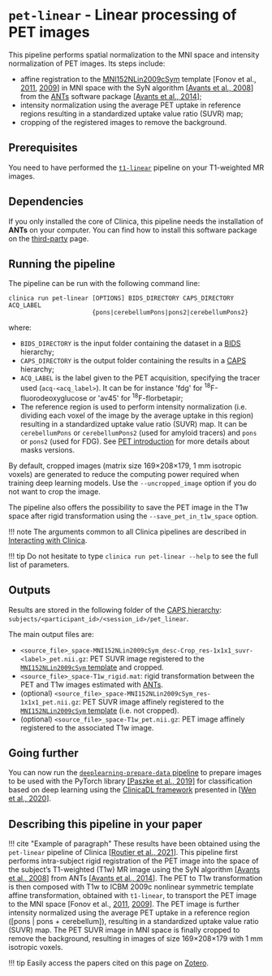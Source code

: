 <!-- markdownlint-disable MD033 MD046-->
# `pet-linear` - Linear processing of PET images

This pipeline performs spatial normalization to the MNI space and intensity
normalization of PET images.
Its steps include:

- affine registration to the [MNI152NLin2009cSym](https://bids-specification.readthedocs.io/en/stable/99-appendices/08-coordinate-systems.html#template-based-coordinate-systems)
template [Fonov et al., [2011](https://doi.org/10.1016/j.neuroimage.2010.07.033),
[2009](https://doi.org/10.1016/S1053-8119(09)70884-5)] in MNI space with the
SyN algorithm [[Avants et al., 2008](https://doi.org/10.1016/j.media.2007.06.004)]
from the [ANTs](http://stnava.github.io/ANTs/) software package
[[Avants et al., 2014](https://doi.org/10.3389/fninf.2014.00044)];
- intensity normalization using the average PET uptake in reference regions
resulting in a standardized uptake value ratio (SUVR) map;
- cropping of the registered images to remove the background.

## Prerequisites

You need to have performed the [`t1-linear`](../T1_Linear) pipeline on your
T1-weighted MR images.

## Dependencies

If you only installed the core of Clinica, this pipeline needs the installation
of **ANTs** on your computer. You can find how to install this software package
on the [third-party](../../Third-party) page.

## Running the pipeline

The pipeline can be run with the following command line:

```shell
clinica run pet-linear [OPTIONS] BIDS_DIRECTORY CAPS_DIRECTORY ACQ_LABEL
                       {pons|cerebellumPons|pons2|cerebellumPons2}
```

where:

- `BIDS_DIRECTORY` is the input folder containing the dataset in a
[BIDS](../../BIDS) hierarchy;
- `CAPS_DIRECTORY` is the output folder containing the results in a
[CAPS](../../CAPS/Introduction) hierarchy;
- `ACQ_LABEL` is the label given to the PET acquisition, specifying the tracer
used (`acq-<acq_label>`). It can be for instance 'fdg' for
<sup>18</sup>F-fluorodeoxyglucose or 'av45' for <sup>18</sup>F-florbetapir;
- The reference region is used to perform intensity normalization (i.e.
  dividing each voxel of the image by the average uptake in this region)
  resulting in a standardized uptake value ratio (SUVR) map. It can be
  `cerebellumPons` or `cerebellumPons2` (used for amyloid tracers) and `pons`
  or `pons2` (used for FDG). See [PET introduction](./PET_Introduction.md) for
  more details about masks versions.

By default, cropped images (matrix size 169×208×179, 1 mm isotropic voxels) are
generated to reduce the computing power required when training deep learning
models. Use the `--uncropped_image` option if you do not want to crop the image.

The pipeline also offers the possibility to save the PET image in the T1w space
after rigid transformation using the `--save_pet_in_t1w_space` option.

!!! note
    The arguments common to all Clinica pipelines are described in
    [Interacting with Clinica](../../InteractingWithClinica).

!!! tip
    Do not hesitate to type `clinica run pet-linear --help` to see the full
    list of parameters.

## Outputs

Results are stored in the following folder of the [CAPS hierarchy](../../CAPS/Specifications/#pet-imaging-data):
`subjects/<participant_id>/<session_id>/pet_linear`.

The main output files are:

- `<source_file>_space-MNI152NLin2009cSym_desc-Crop_res-1x1x1_suvr-<label>_pet.nii.gz`:
PET SUVR image registered to the [`MNI152NLin2009cSym` template](https://bids-specification.readthedocs.io/en/stable/99-appendices/08-coordinate-systems.html)
and cropped.
- `<source_file>_space-T1w_rigid.mat`: rigid transformation between the PET and
T1w images estimated with [ANTs](https://stnava.github.io/ANTs/).
- (optional) `<source_file>_space-MNI152NLin2009cSym_res-1x1x1_pet.nii.gz`:
PET SUVR image affinely registered to the [`MNI152NLin2009cSym` template](https://bids-specification.readthedocs.io/en/stable/99-appendices/08-coordinate-systems.html)
(i.e. not cropped).
- (optional) `<source_file>_space-T1w_pet.nii.gz`: PET image affinely registered
to the associated T1w image.

## Going further

You can now run the [`deeplearning-prepare-data`
pipeline](../DeepLearning_PrepareData) to prepare images to be used with the
PyTorch library [[Paszke et al.,
2019]](https://papers.nips.cc/paper/9015-pytorch-an-imperative-style-high-performance-deep-learning-library)
for classification based on deep learning using the [ClinicaDL
framework](https://github.com/aramis-lab/clinicadl) presented in [[Wen et al.,
2020](https://doi.org/10.1016/j.media.2020.101694)].

## Describing this pipeline in your paper

!!! cite "Example of paragraph"
    These results have been obtained using the `pet-linear` pipeline of Clinica
    [[Routier et al., 2021](https://doi.org/10.3389/fninf.2021.689675)].
    This pipeline first performs intra-subject rigid registration of the PET
    image into the space of the subject’s T1-weighted (T1w) MR image using the
    SyN algorithm [[Avants et al., 2008](https://doi.org/10.1016/j.media.2007.06.004)]
    from ANTs [[Avants et al., 2014](https://doi.org/10.3389/fninf.2014.00044)].
    The PET to T1w transformation is then composed with T1w to ICBM 2009c
    nonlinear symmetric template affine transformation, obtained with
    `t1-linear`, to transport the PET image to the MNI space [Fonov et al.,
    [2011](https://doi.org/10.1016/j.neuroimage.2010.07.033),
    [2009](https://doi.org/10.1016/S1053-8119(09)70884-5)].
    The PET image is further intensity normalized using the average PET uptake
    in a reference region ([pons | pons + cerebellum]), resulting in a
    standardized uptake value ratio (SUVR) map.
    The PET SUVR image in MNI space is finally cropped to remove the background,
    resulting in images of size 169×208×179 with 1 mm isotropic voxels.

!!! tip
    Easily access the papers cited on this page on
    [Zotero](https://www.zotero.org/groups/2240070/clinica_aramislab/collections/8AEDUMZB).
